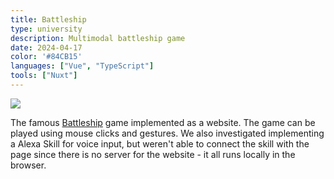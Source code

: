 ```yaml
---
title: Battleship
type: university
description: Multimodal battleship game
date: 2024-04-17
color: '#84CB15'
languages: ["Vue", "TypeScript"]
tools: ["Nuxt"]
---
```


![](@assets/projects/battleship.png)

The famous [Battleship](https://en.wikipedia.org/wiki/Battleship_(game)) game implemented as a website.
The game can be played using mouse clicks and gestures. We also investigated implementing a Alexa Skill for voice input,
but weren't able to connect the skill with the page since there is no server for the website -
it all runs locally in the browser.
